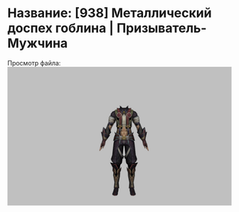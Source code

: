 # Название: [938] Металлический доспех гоблина | Призыватель-Мужчина

Просмотр файла:
![p080003.png](p080003.png)